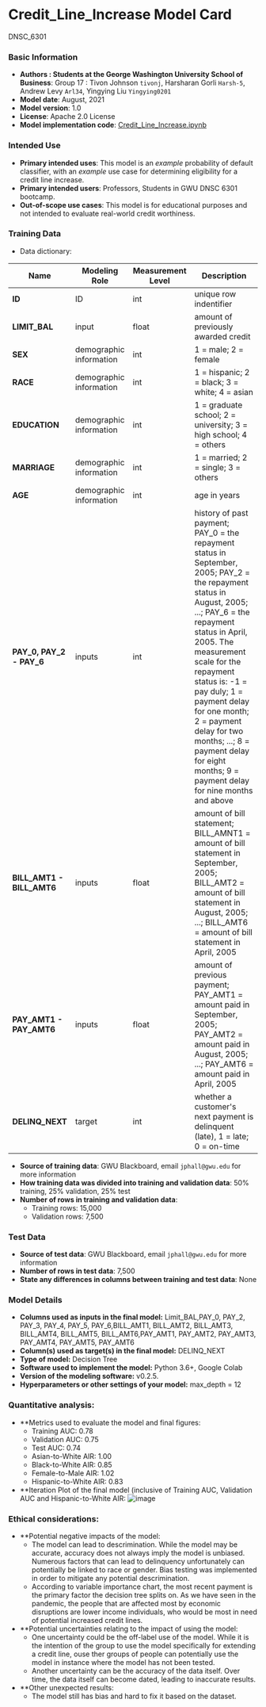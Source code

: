 # Credit_Line_Increase Model Card
DNSC_6301

### Basic Information

*  **Authors : Students at the George Washington University School of Business**: Group 17 : Tivon Johnson `tivonj`, Harsharan Gorli `Harsh-5`, Andrew Levy `Arl34`, Yingying Liu `Yingying0201`
* **Model date**: August, 2021
* **Model version**: 1.0
* **License**: Apache 2.0 License
* **Model implementation code**: [Credit_Line_Increase.ipynb](Credit_Line_Increase.ipynb)

### Intended Use
* **Primary intended uses**: This model is an *example* probability of default classifier, with an *example* use case for determining eligibility for a credit line increase.
* **Primary intended users**: Professors, Students in GWU DNSC 6301 bootcamp.
* **Out-of-scope use cases**: This model is for educational purposes and not intended to evaluate real-world credit worthiness.

### Training Data

* Data dictionary: 

| Name | Modeling Role | Measurement Level| Description|
| ---- | ------------- | ---------------- | ---------- |
|**ID**| ID | int | unique row indentifier |
| **LIMIT_BAL** | input | float | amount of previously awarded credit |
| **SEX** | demographic information | int | 1 = male; 2 = female
| **RACE** | demographic information | int | 1 = hispanic; 2 = black; 3 = white; 4 = asian |
| **EDUCATION** | demographic information | int | 1 = graduate school; 2 = university; 3 = high school; 4 = others |
| **MARRIAGE** | demographic information | int | 1 = married; 2 = single; 3 = others |
| **AGE** | demographic information | int | age in years |
| **PAY_0, PAY_2 - PAY_6** | inputs | int | history of past payment; PAY_0 = the repayment status in September, 2005; PAY_2 = the repayment status in August, 2005; ...; PAY_6 = the repayment status in April, 2005. The measurement scale for the repayment status is: -1 = pay duly; 1 = payment delay for one month; 2 = payment delay for two months; ...; 8 = payment delay for eight months; 9 = payment delay for nine months and above |
| **BILL_AMT1 - BILL_AMT6** | inputs | float | amount of bill statement; BILL_AMNT1 = amount of bill statement in September, 2005; BILL_AMT2 = amount of bill statement in August, 2005; ...; BILL_AMT6 = amount of bill statement in April, 2005 |
| **PAY_AMT1 - PAY_AMT6** | inputs | float | amount of previous payment; PAY_AMT1 = amount paid in September, 2005; PAY_AMT2 = amount paid in August, 2005; ...; PAY_AMT6 = amount paid in April, 2005 |
| **DELINQ_NEXT**| target | int | whether a customer's next payment is delinquent (late), 1 = late; 0 = on-time |

* **Source of training data**: GWU Blackboard, email `jphall@gwu.edu` for more information
* **How training data was divided into training and validation data**: 50% training, 25% validation, 25% test
* **Number of rows in training and validation data**:
  * Training rows: 15,000
  * Validation rows: 7,500

### Test Data
* **Source of test data**: GWU Blackboard, email `jphall@gwu.edu` for more information
* **Number of rows in test data**: 7,500
* **State any differences in columns between training and test data**: None

### Model Details
* **Columns used as inputs in the final model:** Limit_BAL,PAY_0, PAY_2, PAY_3, PAY_4, PAY_5, PAY_6,BILL_AMT1, BILL_AMT2, BILL_AMT3, BILL_AMT4, BILL_AMT5, BILL_AMT6,PAY_AMT1, PAY_AMT2, PAY_AMT3, PAY_AMT4, PAY_AMT5, PAY_AMT6
* **Column(s) used as target(s) in the final model:** DELINQ_NEXT
* **Type of model:** Decision Tree
* **Software used to implement the model:** Python 3.6+, Google Colab
* **Version of the modeling software:** v0.2.5.
* **Hyperparameters or other settings of your model:** max_depth = 12

### Quantitative analysis:
* **Metrics used to evaluate the model and final figures: 
  * Training AUC: 0.78
  * Validation AUC: 0.75
  * Test AUC: 0.74
  * Asian-to-White AIR: 1.00
  * Black-to-White AIR: 0.85
  * Female-to-Male AIR: 1.02
  * Hispanic-to-White AIR: 0.83
* **Iteration Plot of the final model (inclusive of Training AUC, Validation AUC and Hispanic-to-White AIR: ![image](https://user-images.githubusercontent.com/12841463/131274193-1f068b6a-2d40-4776-884e-1c44e79dfc1b.png)


### Ethical considerations:
* **Potential negative impacts of the model:
  * The model can lead to descrimination.  While the model may be accurate, accuracy does not always imply the model is unbiased.  Numerous factors that can lead to delinquency unfortunately can potentially be linked to race or gender.  Bias testing was implemented in order to mitigate any potential descrimination.
  *  According to variable importance chart, the most recent payment is the primary factor the decision tree splits on.  As we have seen in the pandemic, the people that are affected most by economic disruptions are lower income individuals, who would be most in need of potential increased credit lines.
* **Potential uncertainties relating to the impact of using the model:
  * One uncertainty could be the off-label use of the model.  While it is the intention of the group to use the model specifically for extending a credit line, ouse ther groups of people can potentially use the model in instance where the model has not been tested.
  * Another uncertainty can be the accuracy of the data itself.  Over time, the data itself can become dated, leading to inaccurate results.
* **Other unexpected results:
  * The model still has bias and hard to fix it based on the dataset.

